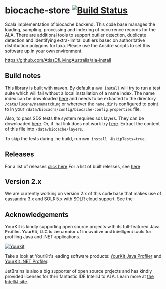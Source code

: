 # biocache-store  [![Build Status](https://travis-ci.org/AtlasOfLivingAustralia/biocache-store.svg?branch=master)](http://travis-ci.org/AtlasOfLivingAustralia/biocache-store)

Scala implementation of biocache backend.
This code base manages the loading, sampling, processing and indexing of occurrence records for the ALA.
There are additional tools to support outlier detection, duplicate detection and identifying extra-limital outliers
based on authoritative distribution polygons for taxa.
Please use the Ansible scripts to set this software up in your own environment.

https://github.com/AtlasOfLivingAustralia/ala-install

## Build notes

This library is built with maven. By default a `mvn install` will try to run a test suite which will fail without a local installation of a name index.
The name index can be downloaded [here](http://biocache.ala.org.au/archives/nameindexes/20160229/namematching.tgz) and needs to be extracted to the
directory `/data/lucene/namematching`
or wherever the ```name.dir``` is configured to point to in your ``` /data/biocache/config/biocache-config.properties ``` file.

Also, to pass SDS tests the system requires sds layers. They can be downloaded [here](http://biocache.ala.org.au/archives/layers/sds-layers.tgz). Or, if that link does not work try [here](http://biocache-imt.ala.org.au/archives/layers/sds-layers.tgz). Extract the content of this file into `/data/biocache/layers`.

To skip the tests during the build, run ```mvn install -DskipTests=true```.

## Releases

For a list of releases [click here](https://github.com/AtlasOfLivingAustralia/biocache-store/releases)
For a list of built releases, see [here](http://nexus.ala.org.au/#nexus-search;quick~biocache-store)

## Version 2.x

We are currently working on version 2.x of this code base  that makes use of cassandra 3.x and SOLR 5.x with SOLR cloud support.
See the 



## Acknowledgements
YourKit is kindly supporting open source projects with its full-featured Java Profiler. YourKit, LLC is the creator of innovative and intelligent tools for profiling Java and .NET applications.

[![Yourkit](https://www.yourkit.com/images/yklogo.png)](http://www.yourkit.com)

Take a look at YourKit's leading software products: <a href="http://www.yourkit.com/java/profiler/index.jsp">YourKit Java Profiler</a> and <a href="http://www.yourkit.com/.net/profiler/index.jsp">YourKit .NET Profiler</a>.

JetBrains is also a big supporter of open source projects and has kindly provided licenses for their fantastic IDE IntelliJ to ALA. Learn more at <a href="http://www.jetbrains.com/idea/">the IntelliJ site</a>.
